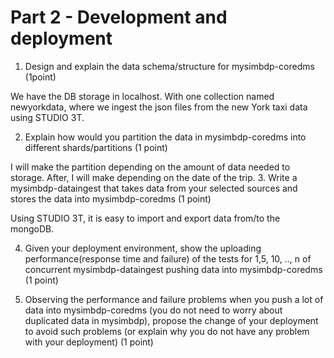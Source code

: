 # Part 2 - Development and deployment 

1.	Design and explain the data schema/structure for mysimbdp-coredms (1point)

We have the DB storage in localhost. With one collection named newyorkdata, where we ingest the json files from the new York taxi data using STUDIO 3T. 

2.	Explain how would you partition the data in mysimbdp-coredms into different shards/partitions (1 point)

I will make the partition depending on the amount of data needed to storage. After, I will make depending on the date of the trip.
3.	Write a mysimbdp-dataingest that takes data from your selected sources and stores the data into mysimbdp-coredms (1 point)

Using STUDIO 3T, it is easy to import and export data from/to the mongoDB.

4.	Given your deployment environment, show the uploading performance(response time and failure) of the tests for 1,5, 10, .., n of concurrent mysimbdp-dataingest pushing data into mysimbdp-coredms (1 point) 

5.	Observing the performance and failure problems when you push a lot of data into mysimbdp-coredms (you do not need to worry about duplicated data in mysimbdp), propose the change of your deployment to avoid such problems (or explain why you do not have any problem with your deployment) (1 point) 
